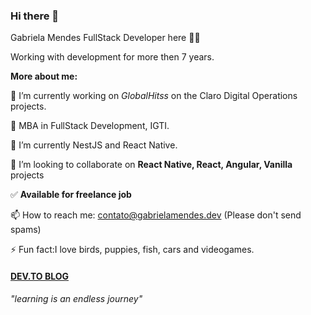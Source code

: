 ### Hi there 👋
Gabriela Mendes FullStack Developer here 🙋‍♀️

Working with development for more then 7 years.

**More about me:**

🔭 I’m currently working on *GlobalHitss* on the Claro Digital Operations projects.

📖 MBA in FullStack Development, IGTI.

🌱 I’m currently NestJS and React Native.

👯 I’m looking to collaborate on **React Native, React, Angular, Vanilla** projects

:white_check_mark: **Available for freelance job**

📫 How to reach me: contato@gabrielamendes.dev (Please don't send spams)

⚡ Fun fact:I love birds, puppies, fish, cars and videogames.

#### [DEV.TO BLOG](https://dev.to/kappyh)

*"learning is an endless journey"*
